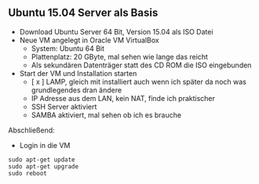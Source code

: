 ## Ubuntu 15.04 Server als Basis

- Download Ubuntu Server 64 Bit, Version 15.04 als ISO Datei
- Neue VM angelegt in Oracle VM VirtualBox
    - System: Ubuntu 64 Bit
    - Plattenplatz: 20 GByte, mal sehen wie lange das reicht
    - Als sekundären Datenträger statt des CD ROM die ISO eingebunden
- Start der VM und Installation starten
    -  [ x ] LAMP, gleich mit installiert auch wenn ich später da noch was grundlegendes dran ändere
    - IP Adresse aus dem LAN, kein NAT, finde ich praktischer
    - SSH Server aktiviert
    - SAMBA aktiviert, mal sehen ob ich es brauche

Abschließend:

- Login in die VM

```
sudo apt-get update
sudo apt-get upgrade
sudo reboot
```

